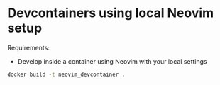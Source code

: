 # Devcontainers using local Neovim setup

Requirements:
- Develop inside a container using Neovim with your local settings

```bash
docker build -t neovim_devcontainer .
```
